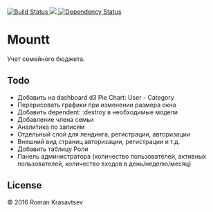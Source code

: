 <a href="https://travis-ci.org/RomanKrasavtsev/Mountt">
  <img src="https://travis-ci.org/RomanKrasavtsev/Mountt.svg?branch=master" alt="Build Status" />
</a>
<a href="https://codeclimate.com/github/RomanKrasavtsev/Mountt">
  <img src="https://codeclimate.com/github/RomanKrasavtsev/Mountt/badges/gpa.svg" />
</a>
<a href='https://gemnasium.com/github.com/RomanKrasavtsev/Mountt'>
  <img src="https://gemnasium.com/badges/github.com/RomanKrasavtsev/Mountt.svg" alt="Dependency Status" />
</a>

# Mountt

Учет семейного бюджета.

## Todo
* Добавить на dashboard d3 Pie Chart: User - Category
* Перерисовать графики при изменении размера окна
* Добавить dependent: :destroy в необходимые модели
* Добавление члена семьи
* Аналитика по записям
* Отдельный слой для лендинга, регистрации, авторизации
* Внешний вид страниц авторизации, регистрации и т.д.
* Добавить таблицу Роли
* Панель администратора (количество пользователей, активных пользователей, количество входов в день/неделю/месяц)

## License
© 2016 Roman Krasavtsev

